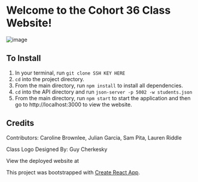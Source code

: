 # Welcome to the Cohort 36 Class Website!
![image](./website.png)


## To Install 
1. In your terminal, run `git clone SSH KEY HERE`
1. `cd` into the project directory.
1. From the main directory, run `npm install` to install all dependencies. 
1. `cd` into the API directory and run `json-server -p 5002 -w students.json`
1. From the main directory, run `npm start` to start the application and then go to http://localhost:3000 to view the website.



## Credits
Contributors: Caroline Brownlee, Julian Garcia, Sam Pita, Lauren Riddle

Class Logo Designed By: Guy Cherkesky

View the deployed website at 

This project was bootstrapped with [Create React App](https://github.com/facebook/create-react-app).

